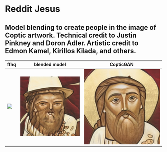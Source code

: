 # Reddit Jesus
## Model blending to create people in the image of Coptic artwork. Technical credit to Justin Pinkney and Doron Adler. Artistic credit to Edmon Kamel, Kirillos Kilada, and others.
| ffhq | blended model | CopticGAN |
| -------------------- | -------------------------- | ---------------- |
| ![]('neckbeard.png') | ![](neckbeard%20jesus.png) | ![](jesus.png) |
